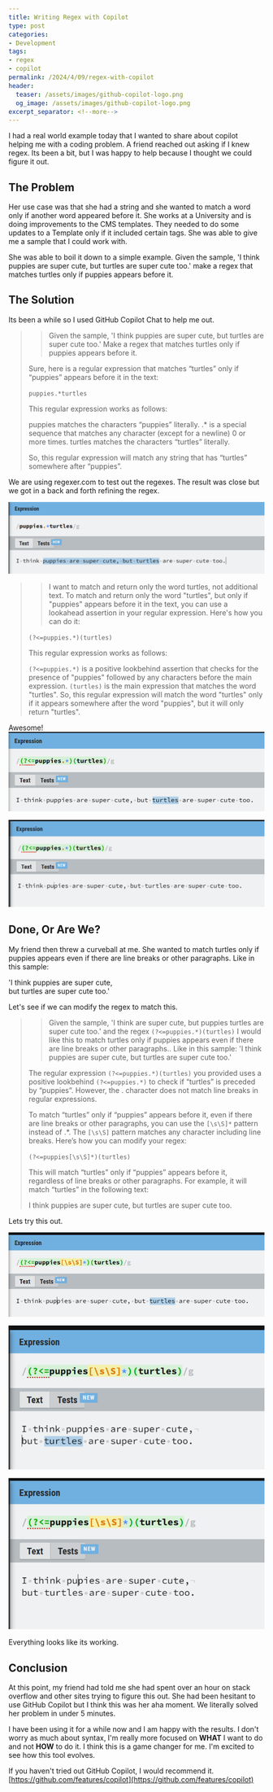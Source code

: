 ```yaml
---
title: Writing Regex with Copilot
type: post
categories:
- Development
tags:
- regex
- copilot
permalink: /2024/4/09/regex-with-copilot
header:
  teaser: /assets/images/github-copilot-logo.png
  og_image: /assets/images/github-copilot-logo.png
excerpt_separator: <!--more-->
---
```


I had a real world example today that I wanted to share about copilot helping me with a coding problem. A friend reached out asking if I knew regex. Its been a bit, but I was happy to help because I thought we could figure it out.<!--more-->

## The Problem

Her use case was that she had a string and she wanted to match a word only if another word appeared before it. She works at a University and is doing improvements to the CMS templates. They needed to do some updates to a Template only if it included certain tags. She was able to give me a sample that I could work with.

She was able to boil it down to a simple example. Given the sample, 'I think puppies are super cute, but turtles are super cute too.'  make a regex that matches turtles only if puppies appears before it.

## The Solution

Its been a while so I used GitHub Copilot Chat to help me out.

>> Given the sample, 'I think puppies are super cute, but turtles are super cute too.' Make a regex that matches turtles only if puppies appears before it.
>
> Sure, here is a regular expression that matches “turtles” only if “puppies” appears before it in the text:
>
> `puppies.*turtles`
>
> This regular expression works as follows:
>
> puppies matches the characters “puppies” literally.
> .* is a special sequence that matches any character (except for a newline) 0 or more times.
> turtles matches the characters “turtles” literally.
>
> So, this regular expression will match any string that has “turtles” somewhere after “puppies”.

We are using regexer.com to test out the regexes. The result was close but we got in a back and forth refining the regex.

![Testing regexes on regexer.com](/assets/images/regex-copilot-1.png)

>> I want to match and return only the word turtles, not additional text.
> To match and return only the word "turtles", but only if "puppies" appears before it in the text, you can use a lookahead assertion in your regular expression. Here's how you can do it:
>
> `(?<=puppies.*)(turtles)`
>
> This regular expression works as follows:
>
> `(?<=puppies.*)` is a positive lookbehind assertion that checks for the presence of "puppies" followed by any characters before the main expression.
> `(turtles)` is the main expression that matches the word "turtles".
> So, this regular expression will match the word "turtles" only if it appears somewhere after the word "puppies", but it will only return "turtles".

Awesome!
![matching turtles](/assets/images/regex-copilot-2.png)

![not matching turtles](/assets/images/regex-copilot-3.png)

## Done, Or Are We?

My friend then threw a curveball at me. She wanted to match turtles only if puppies appears even if there are line breaks or other paragraphs. Like in this sample:

'I think puppies are super cute,<br /> but turtles are super cute too.'

Let's see if we can modify the regex to match this.

>> Given the sample, 'I think  are super cute, but puppies turtles are super cute too.' and the regex `(?<=puppies.*)(turtles)` I would like this to match turtles only if puppies appears even if there are line breaks or other paragraphs.. Like in this sample:
>> 'I think puppies are super cute,
>> but turtles are super cute too.'
>
> The regular expression `(?<=puppies.*)(turtles)` you provided uses a positive lookbehind `(?<=puppies.*)` to check if “turtles” is preceded by “puppies”. However, the . character does not match line breaks in regular expressions.
>
> To match “turtles” only if “puppies” appears before it, even if there are line breaks or other paragraphs, you can use the `[\s\S]*` pattern instead of .*. The `[\s\S]` pattern matches any character including line breaks. Here’s how you can modify your regex:
>
> `(?<=puppies[\s\S]*)(turtles)`
>
> This will match “turtles” only if “puppies” appears before it, regardless of line breaks or other paragraphs. For example, it will match “turtles” in the following text:
>
> I think puppies are super cute,
> but turtles are super cute too.
>

Lets try this out.

![matching turtles same line](/assets/images/regex-copilot-4.png)

![matching turtles different lines](/assets/images/regex-copilot-5.png)

![not matching turtles](/assets/images/regex-copilot-6.png)

Everything looks like its working.

## Conclusion

At this point, my friend had told me she had spent over an hour on stack overflow and other sites trying to figure this out. She had been hesitant to use GitHub Copilot but I think this was her aha moment. We literally solved her problem in under 5 minutes.

I have been using it for a while now and I am happy with the results. I don't worry as much about syntax, I'm really more focused on **WHAT** I want to do and not **HOW** to do it. I think this is a game changer for me. I'm excited to see how this tool evolves.

If you haven't tried out GitHub Copilot, I would recommend it. [https://github.com/features/copilot](https://github.com/features/copilot)
